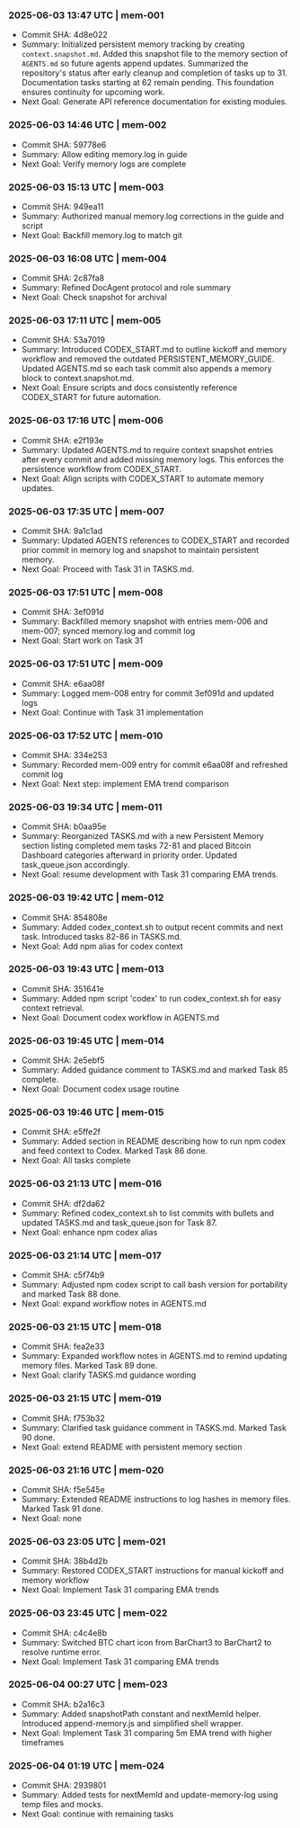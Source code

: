 ### 2025-06-03 13:47 UTC | mem-001
- Commit SHA: 4d8e022
- Summary: Initialized persistent memory tracking by creating `context.snapshot.md`. Added this snapshot file to the memory section of `AGENTS.md` so future agents append updates. Summarized the repository's status after early cleanup and completion of tasks up to 31. Documentation tasks starting at 62 remain pending. This foundation ensures continuity for upcoming work.
- Next Goal: Generate API reference documentation for existing modules.
### 2025-06-03 14:46 UTC | mem-002
- Commit SHA: 59778e6
- Summary: Allow editing memory.log in guide
- Next Goal: Verify memory logs are complete
### 2025-06-03 15:13 UTC | mem-003
- Commit SHA: 949ea11
- Summary: Authorized manual memory.log corrections in the guide and script
- Next Goal: Backfill memory.log to match git
### 2025-06-03 16:08 UTC | mem-004
- Commit SHA: 2c87fa8
- Summary: Refined DocAgent protocol and role summary
- Next Goal: Check snapshot for archival
### 2025-06-03 17:11 UTC | mem-005
- Commit SHA: 53a7019
- Summary: Introduced CODEX_START.md to outline kickoff and memory workflow and removed the outdated PERSISTENT_MEMORY_GUIDE. Updated AGENTS.md so each task commit also appends a memory block to context.snapshot.md.
- Next Goal: Ensure scripts and docs consistently reference CODEX_START for future automation.
### 2025-06-03 17:16 UTC | mem-006
- Commit SHA: e2f193e
- Summary: Updated AGENTS.md to require context snapshot entries after every commit and added missing memory logs. This enforces the persistence workflow from CODEX_START.
- Next Goal: Align scripts with CODEX_START to automate memory updates.
### 2025-06-03 17:35 UTC | mem-007
- Commit SHA: 9a1c1ad
- Summary: Updated AGENTS references to CODEX_START and recorded prior commit in memory log and snapshot to maintain persistent memory.
- Next Goal: Proceed with Task 31 in TASKS.md.
### 2025-06-03 17:51 UTC | mem-008
- Commit SHA: 3ef091d
- Summary: Backfilled memory snapshot with entries mem-006 and mem-007; synced memory.log and commit log
- Next Goal: Start work on Task 31
### 2025-06-03 17:51 UTC | mem-009
- Commit SHA: e6aa08f
- Summary: Logged mem-008 entry for commit 3ef091d and updated logs
- Next Goal: Continue with Task 31 implementation
### 2025-06-03 17:52 UTC | mem-010
- Commit SHA: 334e253
- Summary: Recorded mem-009 entry for commit e6aa08f and refreshed commit log
- Next Goal: Next step: implement EMA trend comparison
### 2025-06-03 19:34 UTC | mem-011
- Commit SHA: b0aa95e
- Summary: Reorganized TASKS.md with a new Persistent Memory section listing completed mem tasks 72-81 and placed Bitcoin Dashboard categories afterward in priority order. Updated task_queue.json accordingly.
- Next Goal: resume development with Task 31 comparing EMA trends.
### 2025-06-03 19:42 UTC | mem-012
- Commit SHA: 854808e
- Summary: Added codex_context.sh to output recent commits and next task. Introduced tasks 82-86 in TASKS.md.
- Next Goal: Add npm alias for codex context
### 2025-06-03 19:43 UTC | mem-013
- Commit SHA: 351641e
- Summary: Added npm script 'codex' to run codex_context.sh for easy context retrieval.
- Next Goal: Document codex workflow in AGENTS.md
### 2025-06-03 19:45 UTC | mem-014
- Commit SHA: 2e5ebf5
- Summary: Added guidance comment to TASKS.md and marked Task 85 complete.
- Next Goal: Document codex usage routine
### 2025-06-03 19:46 UTC | mem-015
- Commit SHA: e5ffe2f
- Summary: Added section in README describing how to run npm codex and feed context to Codex. Marked Task 86 done.
- Next Goal: All tasks complete
### 2025-06-03 21:13 UTC | mem-016
- Commit SHA: df2da62
- Summary: Refined codex_context.sh to list commits with bullets and updated TASKS.md and task_queue.json for Task 87.
- Next Goal: enhance npm codex alias
### 2025-06-03 21:14 UTC | mem-017
- Commit SHA: c5f74b9
- Summary: Adjusted npm codex script to call bash version for portability and marked Task 88 done.
- Next Goal: expand workflow notes in AGENTS.md
### 2025-06-03 21:15 UTC | mem-018
- Commit SHA: fea2e33
- Summary: Expanded workflow notes in AGENTS.md to remind updating memory files. Marked Task 89 done.
- Next Goal: clarify TASKS.md guidance wording
### 2025-06-03 21:15 UTC | mem-019
- Commit SHA: f753b32
- Summary: Clarified task guidance comment in TASKS.md. Marked Task 90 done.
- Next Goal: extend README with persistent memory section
### 2025-06-03 21:16 UTC | mem-020
- Commit SHA: f5e545e
- Summary: Extended README instructions to log hashes in memory files. Marked Task 91 done.
- Next Goal: none
### 2025-06-03 23:05 UTC | mem-021
- Commit SHA: 38b4d2b
- Summary: Restored CODEX_START instructions for manual kickoff and memory workflow
- Next Goal: Implement Task 31 comparing EMA trends
### 2025-06-03 23:45 UTC | mem-022
- Commit SHA: c4c4e8b
- Summary: Switched BTC chart icon from BarChart3 to BarChart2 to resolve runtime error.
- Next Goal: Implement Task 31 comparing EMA trends
### 2025-06-04 00:27 UTC | mem-023
- Commit SHA: b2a16c3
- Summary: Added snapshotPath constant and nextMemId helper. Introduced append-memory.js and simplified shell wrapper.
- Next Goal: Implement Task 31 comparing 5m EMA trend with higher timeframes
### 2025-06-04 01:19 UTC | mem-024
- Commit SHA: 2939801
- Summary: Added tests for nextMemId and update-memory-log using temp files and mocks.
- Next Goal: continue with remaining tasks
